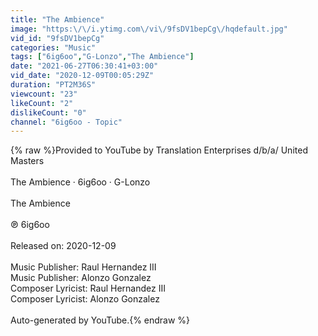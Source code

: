 ```yaml
---
title: "The Ambience"
image: "https:\/\/i.ytimg.com\/vi\/9fsDV1bepCg\/hqdefault.jpg"
vid_id: "9fsDV1bepCg"
categories: "Music"
tags: ["6ig6oo","G-Lonzo","The Ambience"]
date: "2021-06-27T06:30:41+03:00"
vid_date: "2020-12-09T00:05:29Z"
duration: "PT2M36S"
viewcount: "23"
likeCount: "2"
dislikeCount: "0"
channel: "6ig6oo - Topic"
---
```

{% raw %}Provided to YouTube by Translation Enterprises d/b/a/ United Masters<br /><br />The Ambience · 6ig6oo · G-Lonzo<br /><br />The Ambience<br /><br />℗ 6ig6oo<br /><br />Released on: 2020-12-09<br /><br />Music  Publisher: Raul Hernandez III<br />Music  Publisher: Alonzo Gonzalez<br />Composer  Lyricist: Raul Hernandez III<br />Composer  Lyricist: Alonzo Gonzalez<br /><br />Auto-generated by YouTube.{% endraw %}
